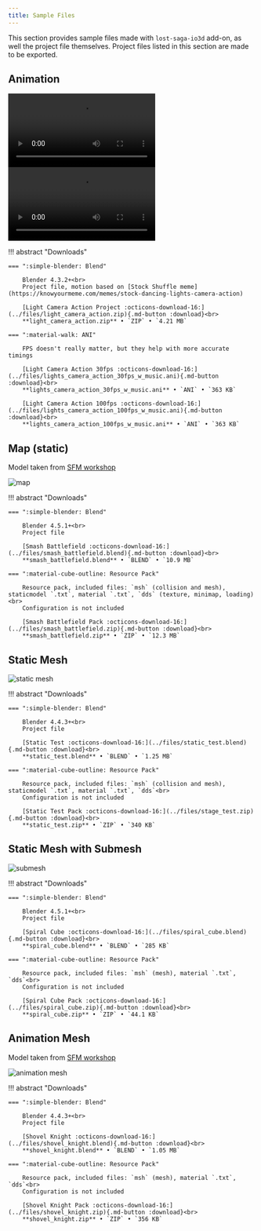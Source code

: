 ```yaml
---
title: Sample Files
---
```


This section provides sample files made with `lost-saga-io3d` add-on, as well the project file themselves. Project files listed in this section are made to be exported.

## Animation

![type:video](../videos/motion_viewport.mp4)
![type:video](../videos/motion_in-game.mp4)

!!! abstract "Downloads"
    
    === ":simple-blender: Blend"

        Blender 4.3.2+<br>
        Project file, motion based on [Stock Shuffle meme](https://knowyourmeme.com/memes/stock-dancing-lights-camera-action)

        [Light Camera Action Project :octicons-download-16:](../files/light_camera_action.zip){.md-button :download}<br>
        **light_camera_action.zip** • `ZIP` • `4.21 MB`
    
    === ":material-walk: ANI"

        FPS doesn't really matter, but they help with more accurate timings

        [Light Camera Action 30fps :octicons-download-16:](../files/lights_camera_action_30fps_w_music.ani){.md-button :download}<br>
        **lights_camera_action_30fps_w_music.ani** • `ANI` • `363 KB`
        
        [Light Camera Action 100fps :octicons-download-16:](../files/lights_camera_action_100fps_w_music.ani){.md-button :download}<br>
        **lights_camera_action_100fps_w_music.ani** • `ANI` • `363 KB`

## Map (static)

Model taken from [SFM workshop](https://steamcommunity.com/sharedfiles/filedetails/?id=1885898159)

![map](../images/smash_battlefield_map.png)

!!! abstract "Downloads"

    === ":simple-blender: Blend"

        Blender 4.5.1+<br>
        Project file

        [Smash Battlefield :octicons-download-16:](../files/smash_battlefield.blend){.md-button :download}<br>
        **smash_battlefield.blend** • `BLEND` • `10.9 MB`
    
    === ":material-cube-outline: Resource Pack"

        Resource pack, included files: `msh` (collision and mesh), staticmodel `.txt`, material `.txt`, `dds` (texture, minimap, loading)<br>
        Configuration is not included

        [Smash Battlefield Pack :octicons-download-16:](../files/smash_battlefield.zip){.md-button :download}<br>
        **smash_battlefield.zip** • `ZIP` • `12.3 MB`

## Static Mesh

![static mesh](../images/static_mesh.png)

!!! abstract "Downloads"

    === ":simple-blender: Blend"

        Blender 4.4.3+<br>
        Project file

        [Static Test :octicons-download-16:](../files/static_test.blend){.md-button :download}<br>
        **static_test.blend** • `BLEND` • `1.25 MB`

    === ":material-cube-outline: Resource Pack"

        Resource pack, included files: `msh` (collision and mesh), staticmodel `.txt`, material `.txt`, `dds`<br>
        Configuration is not included

        [Static Test Pack :octicons-download-16:](../files/stage_test.zip){.md-button :download}<br>
        **static_test.zip** • `ZIP` • `340 KB`

## Static Mesh with Submesh

![submesh](../images/submesh.png)

!!! abstract "Downloads"

    === ":simple-blender: Blend"

        Blender 4.5.1+<br>
        Project file

        [Spiral Cube :octicons-download-16:](../files/spiral_cube.blend){.md-button :download}<br>
        **spiral_cube.blend** • `BLEND` • `285 KB`

    === ":material-cube-outline: Resource Pack"

        Resource pack, included files: `msh` (mesh), material `.txt`, `dds`<br>
        Configuration is not included

        [Spiral Cube Pack :octicons-download-16:](../files/spiral_cube.zip){.md-button :download}<br>
        **spiral_cube.zip** • `ZIP` • `44.1 KB`

## Animation Mesh

Model taken from [SFM workshop](https://steamcommunity.com/sharedfiles/filedetails/?id=1611801563)

![animation mesh](../images/animation_mesh.png)

!!! abstract "Downloads"

    === ":simple-blender: Blend"

        Blender 4.4.3+<br>
        Project file

        [Shovel Knight :octicons-download-16:](../files/shovel_knight.blend){.md-button :download}<br>
        **shovel_knight.blend** • `BLEND` • `1.05 MB`

    === ":material-cube-outline: Resource Pack"

        Resource pack, included files: `msh` (mesh), material `.txt`, `dds`<br>
        Configuration is not included

        [Shovel Knight Pack :octicons-download-16:](../files/shovel_knight.zip){.md-button :download}<br>
        **shovel_knight.zip** • `ZIP` • `356 KB`